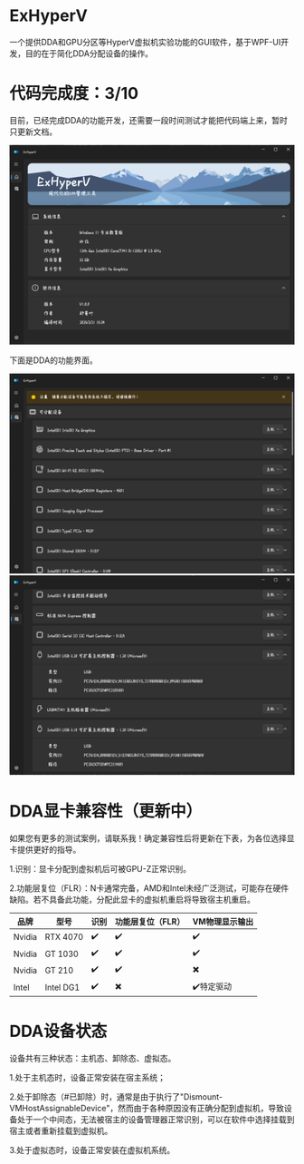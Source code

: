 # ExHyperV
一个提供DDA和GPU分区等HyperV虚拟机实验功能的GUI软件，基于WPF-UI开发，目的在于简化DDA分配设备的操作。
# 代码完成度：3/10
目前，已经完成DDA的功能开发，还需要一段时间测试才能把代码端上来，暂时只更新文档。

![主界面](https://github.com/Justsenger/ExHyperV/blob/main/img/%E4%B8%BB%E7%95%8C%E9%9D%A2.png)

下面是DDA的功能界面。

![DDA功能](https://github.com/Justsenger/ExHyperV/blob/main/img/DDA.png)
![DDA功能2](https://github.com/Justsenger/ExHyperV/blob/main/img/DDA2.png)
# DDA显卡兼容性（更新中）
如果您有更多的测试案例，请联系我！确定兼容性后将更新在下表，为各位选择显卡提供更好的指导。

1.识别：显卡分配到虚拟机后可被GPU-Z正常识别。

2.功能层复位（FLR）：N卡通常完备，AMD和Intel未经广泛测试，可能存在硬件缺陷。若不具备此功能，分配此显卡的虚拟机重启将导致宿主机重启。

| 品牌 | 型号 | 识别 | 功能层复位（FLR） | VM物理显示输出 |
| -------- | -------- | -------- | -------- | -------- |
| Nvidia   | RTX 4070 |✔️ |✔️ | ✔️|
| Nvidia   | GT 1030 |✔️ |✔️ | ✔️|
| Nvidia   | GT 210 |✔️ | ✔️ | ✖️|
| Intel   |  Intel DG1 |✔️ | ✖️ | ✔️特定驱动|

# DDA设备状态
设备共有三种状态：主机态、卸除态、虚拟态。

1.处于主机态时，设备正常安装在宿主系统；

2.处于卸除态（#已卸除）时，通常是由于执行了"Dismount-VMHostAssignableDevice"，然而由于各种原因没有正确分配到虚拟机，导致设备处于一个中间态，无法被宿主的设备管理器正常识别，可以在软件中选择挂载到宿主或者重新挂载到虚拟机。

3.处于虚拟态时，设备正常安装在虚拟机系统。

